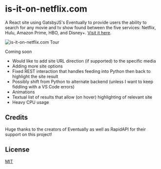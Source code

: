 # is-it-on-netflix.com

A React site using GatsbyJS's Eventually to provide users the ability to search for any movie and tv show found between the five services: Netflix, Hulu, Amazon Prime, HBO, and Disney+. [Visit it here](https://is-it-on-netflix.com).

![is-it-on-netflix.com Tour](tour.gif)


Coming soon
- Would like to add site URL direction (if supported) to the specific media
- Adding more site options
- Fixed REST interaction that handles feeding into Python then back to highlight the site result
- Possibly shift from Python to alternate backend (unless I want to keep fiddling with a VS Code errors)
- Animations
- Textual list of results that allow (on hover) highlighting of relevant site
- Heavy CPU usage


## Credits
Huge thanks to the creators of Eventually as well as RapidAPI for their support on this project!

## License
[MIT](https://choosealicense.com/licenses/mit/)
